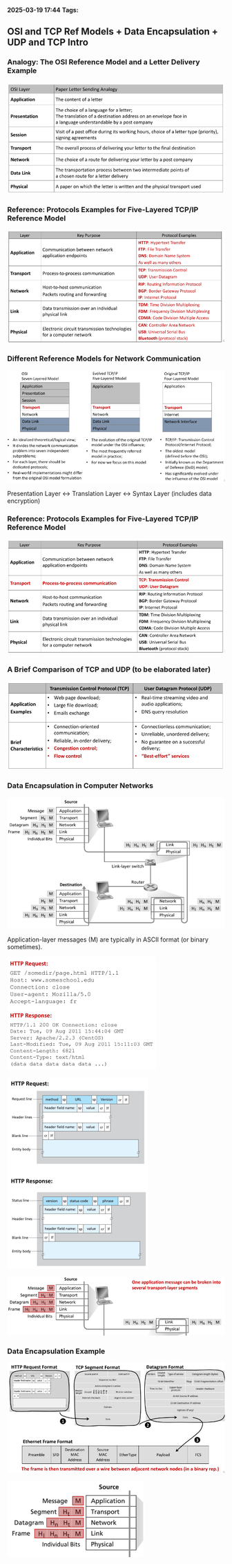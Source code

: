**2025-03-19 17:44**
**Tags:**

## OSI and TCP Ref Models + Data Encapsulation + UDP and TCP Intro

### Analogy: The OSI Reference Model and a Letter Delivery Example

![](../attachments/Pasted%20image%2020250319174517.png)

### Reference: Protocols Examples for Five-Layered TCP/IP Reference Model

![](../attachments/Pasted%20image%2020250319174635.png)

### Different Reference Models for Network Communication

![](../attachments/Pasted%20image%2020250319174833.png)

Presentation Layer <-> Translation Layer <-> Syntax Layer (includes data encryption)

### Reference: Protocols Examples for Five-Layered TCP/IP Reference Model

![](../attachments/Pasted%20image%2020250319175007.png)

### A Brief Comparison of TCP and UDP (to be elaborated later)

![](../attachments/Pasted%20image%2020250319175131.png)

### Data Encapsulation in Computer Networks

![](../attachments/Pasted%20image%2020250319191310.png)

Application-layer messages (M) are typically in ASCII format (or binary sometimes).

![](../attachments/Pasted%20image%2020250319191407.png)

![](../attachments/Pasted%20image%2020250319191440.png)

![](../attachments/Pasted%20image%2020250319192234.png)

### Data Encapsulation Example

![](../attachments/Pasted%20image%2020250319192323.png)

![](../attachments/Pasted%20image%2020250319192348.png)

